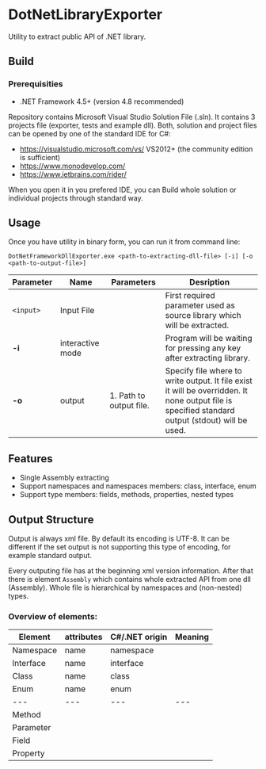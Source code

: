 # DotNetLibraryExporter
Utility to extract public API of .NET library.

## Build
### Prerequisities
 - .NET Framework 4.5+ (version 4.8 recommended)
 
Repository contains Microsoft Visual Studio Solution File (.sln). It contains 3 projects file (exporter, tests and example dll). Both, solution and project files can be opened by one of the standard IDE for C#:
 - https://visualstudio.microsoft.com/vs/ VS2012+ (the community edition is sufficient)
 - https://www.monodevelop.com/
 - https://www.jetbrains.com/rider/

When you open it in you prefered IDE, you can Build whole solution or individual projects through standard way.

## Usage
Once you have utility in binary form, you can run it from command line: 
```
DotNetFrameworkDllExporter.exe <path-to-extracting-dll-file> [-i] [-o <path-to-output-file>]
```
Parameter | Name | Parameters | Desription
--- | --- | --- | ---
`<input>` | Input File | | First required parameter used as source library which will be extracted.
**-i**    | interactive mode | | Program will be waiting for pressing any key after extracting library.
**-o**    | output | 1. Path to output file. | Specify file where to write output. It file exist it will be overridden. It none output file is specified standard output (stdout) will be used.

## Features
 - Single Assembly extracting
 - Support namespaces and namespaces members: class, interface, enum
 - Support type members: fields, methods, properties, nested types

## Output Structure
Output is always xml file. By default its encoding is UTF-8. It can be different if the set output is not supporting this type of encoding, for example standard output.

Every outputing file has at the beginning xml version information. After that there is element `Assembly` which contains whole extracted API from one dll (Assembly). Whole file is hierarchical by namespaces and (non-nested) types.

### Overview of elements:
Element   | attributes | C#/.NET origin | Meaning
---       | ---        | ---            | --- 
Namespace | name       | namespace      |
Interface | name       | interface      |
Class     | name       | class          |
Enum      | name       | enum           |
---       | ---        | ---            | --- 
Method    |            |                |
Parameter |            |                |                
Field     |            |                |
Property  |            |                | 

